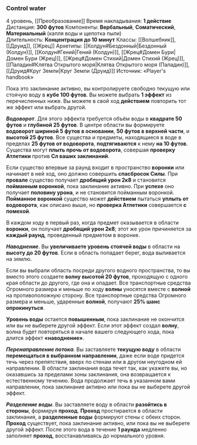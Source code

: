 ### Control water
4 уровень, [[Преобразование]]
Время накладывания: **1 действие**
Дистанция: **300 футов**
Компоненты: **Вербальный**, **Соматический**, **Материальный** (капля воды и щепотка пыли)
Длительность: **Концентрация до 10 минут**
Классы: [[Волшебник]], [[Друид]], [[Жрец]]
Архетипы: [[Колдун#Бездонный|Бездонный (Колдун)]], [[Колдун#Гений|Гений (Колдун)]], [[Жрец#Домен Бури|Домен Бури (Жрец)]], [[Жрец#Домен Стихий|Домен Стихий (Жрец)]], [[Паладин#Клятва Открытого моря|Клятва Открытого моря (Паладин)]], [[Друид#Круг Земли|Круг Земли (Друид)]]
Источник: «Player's handbook»

Пока это заклинание активно, вы контролируете свободно текущую или стоячую воду в **кубе 100 футов**. Вы можете выбрать **1 эффект** из перечисленных ниже. Вы можете в свой ход **действием** повторить тот же эффект или выбрать другой.

**_Водоворот_**. Для этого эффекта требуется объём воды в **квадрате 50 футов** и **глубиной 25 футов**. В центре области вы формируете **водоворот шириной 5 футов в основании**, **50 футов в верхней части**, и **высотой 25 футов**. Все существа и предметы, находящиеся в воде в пределах **25 футов от водоворота**, **подтягиваются** к нему **на 10 футов**. Существа могут **плыть прочь от водоворота**, совершая **проверку Атлетики** против **Сл ваших заклинаний**.

Если существо впервые за раунд входит в пространство **воронки** или начинает в ней ход, оно должно совершить **спасбросок Силы**. При **провале** существо получает **дробящий урон 2к8** и становится **пойманным воронкой**, пока заклинание активно. При **успехе** оно получает **половину урона**, и не становится пойманным воронкой. **Пойманное воронкой** существо может **действием** пытаться **уплыть от водоворота**, как описано выше, но **проверка Атлетики** совершается **с помехой**.

В каждом ходу в первый раз, когда предмет оказывается в области **воронки**, он получает **дробящий урон 2к8**; этот же урон причиняется за **каждый раунд**, проведенный предметом в воронке.

**_Наводнение_**. Вы **увеличиваете уровень стоячей воды** в области на **высоту до 20 футов**. Если в область попадает берег, вода выливается на землю.

Если вы выбрали область посреди другого водного пространства, то вы вместо этого создаете **волну высотой 20 футов**, проходящую с одного края области до другого, где она и опадает. Все транспортные средства Огромного размера и меньше по ходу **волны** уносятся вместе с **волной** на противоположную сторону. Все транспортные средства Огромного размера и меньше, ударенные **волной**, получают **25% шанс опрокинуться**.

**Уровень воды** остается **повышенным**, пока заклинание не окончится или вы не выберете другой эффект. Если этот эффект создал **волну**, волна будет повторяться в начале вашего следующего хода, пока длится эффект **«наводнение»**.

_**Перенаправление потока**._ Вы заставляете **текущую воду** в области **перемещаться в выбранном направлении**, даже если воде придется течь через препятствия, вверх по стенам или в другом неугодном ей направлении. В области заклинания вода течет так, как укажете вы, но оказавшись за пределами зоны заклинания, она возвращается к естественному течению. Вода продолжает течь в указанном вами направлении, пока заклинание активно или пока вы не выберете другой эффект.

**_Разделение воды_**. Вы заставляете воду в области **разойтись в стороны**, формируя **проход**. **Проход** простирается в области заклинания, а **разделенные воды** формируют стены с обеих сторон. **Проход** существует, пока заклинание активно, или пока вы не выберете другой эффект. После этого вода в течение **1 раунда** медленно заполняет **проход**, восстанавливаясь до нормального уровня.